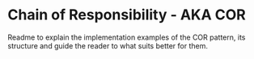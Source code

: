 # Chain of Responsibility - AKA COR

Readme to explain the implementation examples of the COR pattern, 
its structure and guide the reader to what suits better for them.
